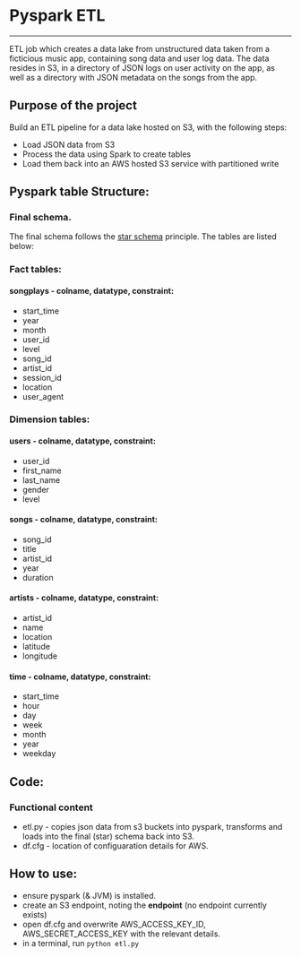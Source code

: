 # Pyspark ETL
--- 
ETL job which creates a data lake from unstructured data taken from a ficticious music app, containing song data and user log data. The data resides in S3, in a directory of JSON logs on user activity on the app, as well as a directory with JSON metadata on the songs from the app.

## Purpose of the project
Build an ETL pipeline for a data lake hosted on S3, with the following steps:
* Load JSON data from S3
* Process the data using Spark to create tables
* Load them back into an AWS hosted S3 service with partitioned write


## Pyspark table Structure:
### Final schema. 
The final schema follows the [star schema](https://en.wikipedia.org/wiki/Star_schema) principle. The tables are listed below:

### Fact tables:

#### songplays - colname, datatype, constraint:
* start_time 
* year
* month
* user_id 
* level 
* song_id 
* artist_id 
* session_id 
* location 
* user_agent 

### Dimension tables:

#### users - colname, datatype, constraint:
* user_id
* first_name
* last_name 
* gender 
* level

#### songs  - colname, datatype, constraint:
* song_id 
* title
* artist_id
* year
* duration

#### artists - colname, datatype, constraint:
* artist_id
* name
* location
* latitude
* longitude

#### time - colname, datatype, constraint:
* start_time
* hour
* day
* week
* month
* year
* weekday

## Code:

### Functional content
* etl.py - copies json data from s3 buckets into pyspark, transforms and loads into the final (star) schema back into S3. 
* df.cfg - location of configuaration details for AWS.

## How to use:
* ensure pyspark (& JVM) is installed.
* create an S3 endpoint, noting the **endpoint** (no endpoint currently exists)
* open df.cfg and overwrite AWS_ACCESS_KEY_ID, AWS_SECRET_ACCESS_KEY with the relevant details.
* in a terminal, run `python etl.py`
